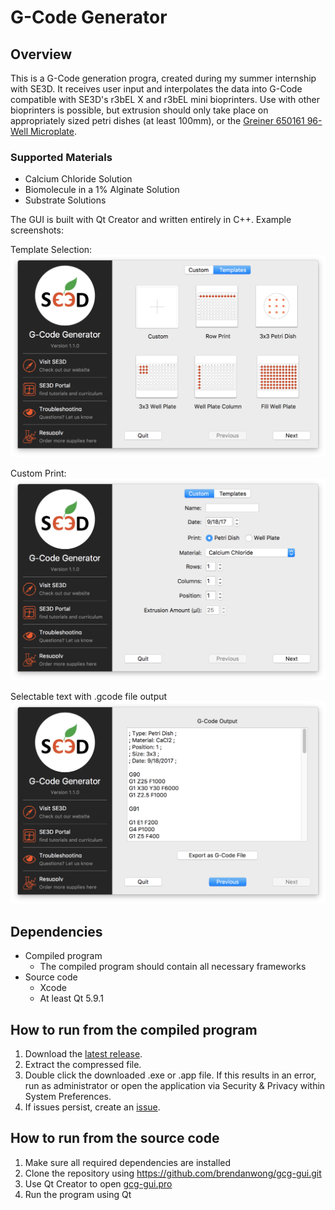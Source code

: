 # G-Code Generator
## Overview
This is a G-Code generation progra, created during my summer internship with SE3D. It receives user input and interpolates the data into G-Code compatible with SE3D's r3bEL X and r3bEL mini bioprinters. Use with other bioprinters is possible, but extrusion should only take place on appropriately sized petri dishes (at least 100mm), or the [Greiner 650161 96-Well Microplate](https://shop.gbo.com/en/row/products/bioscience/microplates/96-well-microplates/96-well-microplates-clear/650161.html).

### Supported Materials
* Calcium Chloride Solution
* Biomolecule in a 1% Alginate Solution
* Substrate Solutions

The GUI is built with Qt Creator and written entirely in C++. Example screenshots:


Template Selection:
![Screenshot of template selection](/screenshots/template-selection-v1.1.0.png)


Custom Print:
![Screenshot of custom print](/screenshots/custom-print-v1.1.0.png)


Selectable text with .gcode file output
![Screenshot of output page](/screenshots/output-v1.1.0.png)

## Dependencies
* Compiled program
	* The compiled program should contain all necessary frameworks
* Source code
	* Xcode
	* At least Qt 5.9.1
  
## How to run from the compiled program
1. Download the [latest release](https://github.com/brendanwong/gcg-gui/releases).
2. Extract the compressed file.
3. Double click the downloaded .exe or .app file. If this results in an error, run as administrator or open the application via Security & Privacy within System Preferences.
4. If issues persist, create an [issue](https://github.com/brendanwong/gcg-gui/issues).

## How to run from the source code
1. Make sure all required dependencies are installed
2. Clone the repository using https://github.com/brendanwong/gcg-gui.git
3. Use Qt Creator to open [gcg-gui.pro](gcg-gui.pro)
4. Run the program using Qt
